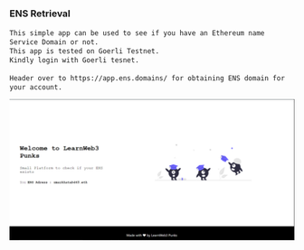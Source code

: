 ### ENS Retrieval

    This simple app can be used to see if you have an Ethereum name Service Domain or not.
    This app is tested on Goerli Testnet.
    Kindly login with Goerli tesnet.
    
    Header over to https://app.ens.domains/ for obtaining ENS domain for your account.

![illustration](./ens.PNG "Project illustration")
